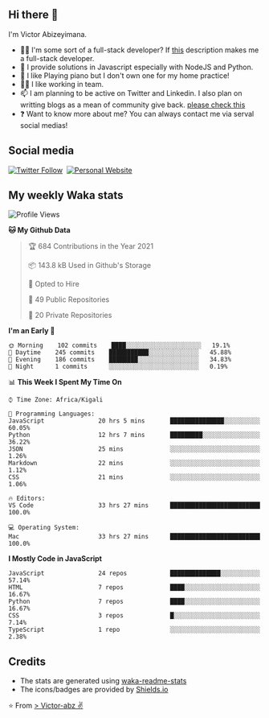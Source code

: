 ## Hi there 👋
I'm Victor Abizeyimana.  
- 👨‍💻 I'm some sort of a full-stack developer? If [this](https://www.w3schools.com/whatis/whatis_fullstack.asp) description makes me a full-stack developer.
- 🌱 I provide solutions in Javascript especially with NodeJS and Python. 
- 🎹 I like Playing piano but I don't own one for my home practice!
- 👯‍♀️ I like working in team.
- 📫 I am planning to be active on Twitter and Linkedin. I also plan on writting blogs as a mean of community give back. [please check this](https://victor-abz.com/)
- ❓ Want to know more about me? You can always contact me via serval social medias!

## Social media
[![Twitter Follow](https://img.shields.io/twitter/follow/vicky_abz?color=%231DA1F2&label=Twitter&style=for-the-badge&logo=twitter&logoColor=ffffff)](https://twitter.com/vicky_abz)
‎‎ [![Personal Website](https://img.shields.io/static/v1?label=visit&message=victor-abz.com&color=%235F021F&style=for-the-badge)](https://victor-abz.com/)

## My weekly Waka stats
<!--START_SECTION:waka-->
![Profile Views](http://img.shields.io/badge/Profile%20Views-0-blue)

**🐱 My Github Data** 

> 🏆 684 Contributions in the Year 2021
 > 
> 📦 143.8 kB Used in Github's Storage 
 > 
> 💼 Opted to Hire
 > 
> 📜 49 Public Repositories 
 > 
> 🔑 20 Private Repositories  
 > 
**I'm an Early 🐤** 

```text
🌞 Morning    102 commits    ████░░░░░░░░░░░░░░░░░░░░░   19.1% 
🌆 Daytime    245 commits    ███████████░░░░░░░░░░░░░░   45.88% 
🌃 Evening    186 commits    ████████░░░░░░░░░░░░░░░░░   34.83% 
🌙 Night      1 commits      ░░░░░░░░░░░░░░░░░░░░░░░░░   0.19%

```


📊 **This Week I Spent My Time On** 

```text
⌚︎ Time Zone: Africa/Kigali

💬 Programming Languages: 
JavaScript               20 hrs 5 mins       ███████████████░░░░░░░░░░   60.05% 
Python                   12 hrs 7 mins       █████████░░░░░░░░░░░░░░░░   36.22% 
JSON                     25 mins             ░░░░░░░░░░░░░░░░░░░░░░░░░   1.26% 
Markdown                 22 mins             ░░░░░░░░░░░░░░░░░░░░░░░░░   1.12% 
CSS                      21 mins             ░░░░░░░░░░░░░░░░░░░░░░░░░   1.06%

🔥 Editors: 
VS Code                  33 hrs 27 mins      █████████████████████████   100.0%

💻 Operating System: 
Mac                      33 hrs 27 mins      █████████████████████████   100.0%

```

**I Mostly Code in JavaScript** 

```text
JavaScript               24 repos            ██████████████░░░░░░░░░░░   57.14% 
HTML                     7 repos             ████░░░░░░░░░░░░░░░░░░░░░   16.67% 
Python                   7 repos             ████░░░░░░░░░░░░░░░░░░░░░   16.67% 
CSS                      3 repos             █░░░░░░░░░░░░░░░░░░░░░░░░   7.14% 
TypeScript               1 repo              ░░░░░░░░░░░░░░░░░░░░░░░░░   2.38%

```



<!--END_SECTION:waka-->

## Credits
- The stats are generated using [waka-readme-stats](https://github.com/anmol098/waka-readme-stats)
- The icons/badges are provided by [Shields.io](https://shields.io/)

⭐️ From [> Victor-abz ✌](https://victor-abz.com/)
